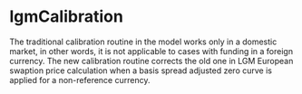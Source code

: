 # lgmCalibration
The traditional calibration routine in the model works only in a domestic market, in other words, it is not applicable to cases with funding in a foreign currency. The new calibration routine corrects the old one in LGM European swaption price calculation when a basis spread adjusted zero curve is applied for a non-reference currency.
